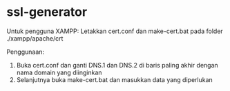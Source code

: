 # ssl-generator

Untuk pengguna XAMPP:
Letakkan cert.conf dan make-cert.bat pada folder ./xampp/apache/crt

Penggunaan:
1. Buka cert.conf dan ganti DNS.1 dan DNS.2 di baris paling akhir dengan nama domain yang diinginkan
2. Selanjutnya buka make-cert.bat dan masukkan data yang diperlukan
